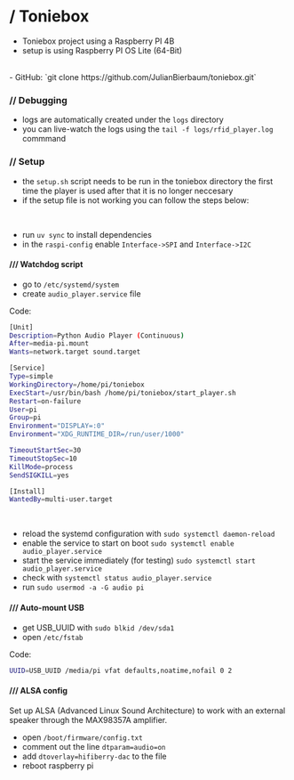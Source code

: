 # **/ Toniebox**
- Toniebox project using a Raspberry PI 4B
- setup is using Raspberry PI OS Lite (64-Bit)
<br>
- GitHub: `git clone https://github.com/JulianBierbaum/toniebox.git`

### // Debugging
- logs are automatically created under the `logs` directory
- you can live-watch the logs using the `tail -f logs/rfid_player.log` commmand

### // Setup
- the `setup.sh` script needs to be run in the toniebox directory the first time the player is used after that it is no longer neccesary
- if the setup file is not working you can follow the steps below:
<br>

- run `uv sync` to install dependencies
- in the `raspi-config` enable `Interface->SPI` and `Interface->I2C`

#### /// Watchdog script
- go to `/etc/systemd/system`
- create `audio_player.service` file

Code:
```sh
[Unit]
Description=Python Audio Player (Continuous)
After=media-pi.mount
Wants=network.target sound.target

[Service]
Type=simple
WorkingDirectory=/home/pi/toniebox
ExecStart=/usr/bin/bash /home/pi/toniebox/start_player.sh
Restart=on-failure
User=pi
Group=pi
Environment="DISPLAY=:0"
Environment="XDG_RUNTIME_DIR=/run/user/1000"

TimeoutStartSec=30
TimeoutStopSec=10
KillMode=process
SendSIGKILL=yes

[Install]
WantedBy=multi-user.target
```

<br>

- reload the systemd configuration with `sudo systemctl daemon-reload`
- enable the service to start on boot `sudo systemctl enable audio_player.service`
- start the service immediately (for testing) `sudo systemctl start audio_player.service`
- check with `systemctl status audio_player.service`
- run `sudo usermod -a -G audio pi`

#### /// Auto-mount USB

- get USB_UUID with `sudo blkid /dev/sda1`
- open `/etc/fstab`

Code:
``````bash
UUID=USB_UUID /media/pi vfat defaults,noatime,nofail 0 2
``````

#### /// ALSA config
Set up ALSA (Advanced Linux Sound Architecture) to work with an external speaker through the MAX98357A amplifier.

- open `/boot/firmware/config.txt`
- comment out the line `dtparam=audio=on`
- add `dtoverlay=hifiberry-dac` to the file
- reboot raspberry pi

